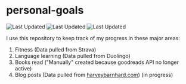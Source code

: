 # personal-goals
![Last Updated](https://img.shields.io/date/1612923607?color=FC4C02&label=Fitness%20Updated&logo=strava)
![Last Updated](https://img.shields.io/date/1612923607?color=7ac70c&label=Language%20Updated&logo=duolingo)
![Last Updated](https://img.shields.io/date/1612923607?color=e9e5cd&label=Books%20Updated&logo=goodreads)

I use this repository to keep track of my progress in these major areas:

1. Fitness (Data pulled from Strava)
2. Language learning (Data pulled from Duolingo)
3. Books read ("Manually" created because goodreads API no longer active)
4. Blog posts (Data pulled from [harveybarnhard.com](https://harveybarnhard.com)) (in progress)

